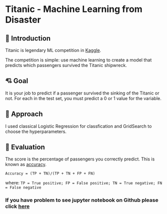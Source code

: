 # Titanic - Machine Learning from Disaster
<link rel="stylesheet" href="https://use.fontawesome.com/releases/v5.6.1/css/all.css" integrity="sha384-gfdkjb5BdAXd+lj+gudLWI+BXq4IuLW5IT+brZEZsLFm++aCMlF1V92rMkPaX4PP" crossorigin="anonymous">

## 🎯 Introduction
Titanic is legendary ML competition in [Kaggle](https://www.kaggle.com/c/titanic/overview). 

The competition is simple: use machine learning to create a model that predicts which passengers survived the Titanic shipwreck.

## 💘 Goal 
It is your job to predict if a passenger survived the sinking of the Titanic or not.
For each in the test set, you must predict a 0 or 1 value for the variable.
## 💋 Approach
I used classical Logistic Regression for classfication and GridSearch to choose the hyperparameters.

## 👀 Evaluation 

The score is the percentage of passengers you correctly predict. This is known as [accuracy](https://en.wikipedia.org/wiki/Accuracy_and_precision#In_binary_classification).

    Accuracy = (TP + TN)/(TP + TN + FP + FN)

where: `TP = True positive; FP = False positive; TN = True negative; FN = False negative`


### If you have problem to see jupyter notebook on Github please click [here](prototype.md)